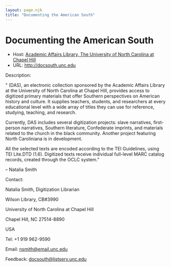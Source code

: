 ```yaml
---
layout: page.njk
title: "Documenting the American South"
---
```

# Documenting the American South








* Host: [Academic Affairs Library, The University of North Carolina at Chapel Hill](http://www.lib.unc.edu/davis.html)
* URL: <http://docsouth.unc.edu>



Description:


" (DAS), an electronic collection sponsored by the Academic Affairs Library at the
 University of North Carolina at Chapel Hill, provides access to digitized primary
 materials that offer Southern perspectives on American history and culture. It supplies
 teachers, students, and researchers at every educational level with a wide array of
 titles they can use for reference, studying, teaching, and research.


Currently, DAS includes several digitization projects: slave narratives, first-person
 narratives, Southern literature, Confederate imprints, and materials related to the
 church in the black community. Another project featuring North Caroliniana is in development.


All the selected texts are encoded according to the TEI Guidelines, using TEI Lite.DTD
 (1.6). Digitized texts receive individual full-level MARC catalog records, created
 through the OCLC system."


– Natalia Smith



Contact:



Natalia Smith, Digitization Librarian


Wilson Library, CB#3990


University of North Carolina at Chapel Hill


Chapel Hill, NC 27514-8890


USA


Tel: +1 919 962-9590


Email:
 [nsmith@email.unc.edu](mailto:nsmith@email.unc.edu)


Feedback: 
 [docsouth@listserv.unc.edu](mailto:docsouth@listserv.unc.edu)





